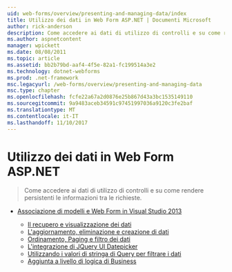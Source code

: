 ```yaml
---
uid: web-forms/overview/presenting-and-managing-data/index
title: Utilizzo dei dati in Web Form ASP.NET | Documenti Microsoft
author: rick-anderson
description: Come accedere ai dati di utilizzo di controlli e su come rendere persistenti le informazioni tra le richieste.
ms.author: aspnetcontent
manager: wpickett
ms.date: 08/08/2011
ms.topic: article
ms.assetid: bb2b79bd-aaf4-4f5e-82a1-fc199514a3e2
ms.technology: dotnet-webforms
ms.prod: .net-framework
msc.legacyurl: /web-forms/overview/presenting-and-managing-data
msc.type: chapter
ms.openlocfilehash: fcfe22a67a2d0876e25b867d43a3bc1535149110
ms.sourcegitcommit: 9a9483aceb34591c97451997036a9120c3fe2baf
ms.translationtype: MT
ms.contentlocale: it-IT
ms.lasthandoff: 11/10/2017
---
```

<a name="working-with-data-in-aspnet-web-forms"></a>Utilizzo dei dati in Web Form ASP.NET
====================
> Come accedere ai dati di utilizzo di controlli e su come rendere persistenti le informazioni tra le richieste.


- [Associazione di modelli e Web Form in Visual Studio 2013](model-binding/index.md)

    - [Il recupero e visualizzazione dei dati](model-binding/retrieving-data.md)
    - [L'aggiornamento, eliminazione e creazione di dati](model-binding/updating-deleting-and-creating-data.md)
    - [Ordinamento, Paging e filtro dei dati](model-binding/sorting-paging-and-filtering-data.md)
    - [L'integrazione di JQuery UI Datepicker](model-binding/integrating-jquery-ui.md)
    - [Utilizzando i valori di stringa di Query per filtrare i dati](model-binding/using-query-string-values-to-retrieve-data.md)
    - [Aggiunta a livello di logica di Business](model-binding/adding-business-logic-layer.md)

